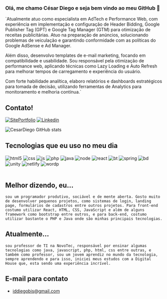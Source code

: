 ### Olá, me chamo César Diego e seja bem vindo ao meu GitHub 👋
`Atualmente atuo como especialista em AdTech e Performance Web, com experiência em implementação e configuração de Header Bidding, Google Publisher Tag (GPT) e Google Tag Manager (GTM) para otimização de receitas publicitárias. Atuo na preparação de anúncios, solucionando problemas de veiculação e garantindo conformidade com as políticas do Google AdSense e Ad Manager.

Além disso, desenvolvo templates de e-mail marketing, focando em compatibilidade e usabilidade. Sou responsável pela otimização de performance web, aplicando técnicas como Lazy Loading e Auto Refresh para melhorar tempos de carregamento e experiência do usuário.

Com forte habilidade analítica, elaboro relatórios e dashboards estratégicos para tomada de decisão, utilizando ferramentas de Analytics para monitoramento e melhoria contínua.`

## Contato!

[![SitePortfolio](https://img.shields.io/badge/website-000000?style=for-the-badge&logo=About.me&logoColor=white)](https://portfoliodihcodigo.netlify.app/)
[![Linkedin](https://img.shields.io/badge/LinkedIn-0077B5?style=for-the-badge&logo=linkedin&logoColor=white)](https://www.linkedin.com/in/cesar-diego-anovich/)

![CesarDiego GitHub stats](https://github-readme-stats.vercel.app/api?username=dihcodigo&show_icons=true&theme=radical)

## Tecnologias que eu uso no meu dia

<div class="tec" style="inline_block">
  <img align="center" alt="html5" src="https://img.shields.io/badge/HTML-239120?style=for-the-badge&logo=html5&logoColor=white">
  <img align="center" alt="css" src="https://img.shields.io/badge/CSS-239120?&style=for-the-badge&logo=css3&logoColor=white">
  <img align="center" alt="js" src="https://img.shields.io/badge/JavaScript-F7DF1E?style=for-the-badge&logo=javascript&logoColor=black">
  <img align="center" alt="php" src="https://img.shields.io/badge/PHP-777BB4?style=for-the-badge&logo=php&logoColor=white">
  <img align="center" alt="java" src="https://img.shields.io/badge/Java-ED8B00?style=for-the-badge&logo=java&logoColor=white">
  <img align="center" alt="node" src="https://img.shields.io/badge/Node.js-43853D?style=for-the-badge&logo=node.js&logoColor=white">
  <img align="center" alt="react" src="https://img.shields.io/badge/React-20232A?style=for-the-badge&logo=react&logoColor=61DAFB">
  <img align="center" alt="bt" src="https://img.shields.io/badge/Bootstrap-563D7C?style=for-the-badge&logo=bootstrap&logoColor=white">
  <img align="center" alt="spring" src="https://img.shields.io/badge/Spring-6DB33F?style=for-the-badge&logo=spring&logoColor=white">
  <img align="center" alt="bd" src="https://img.shields.io/badge/MySQL-00000F?style=for-the-badge&logo=mysql&logoColor=white">
  <img align="center" alt="unity" src="https://img.shields.io/badge/Unity-100000?style=for-the-badge&logo=unity&logoColor=white">
  <img align="center" alt="netlify" src="https://img.shields.io/badge/Netlify-00C7B7?style=for-the-badge&logo=netlify&logoColor=white">
  <img align="center" alt="wordp" src="https://img.shields.io/badge/Wordpress-21759B?style=for-the-badge&logo=wordpress&logoColor=white">
</div><br>

## Melhor dizendo, eu...

`sou um programador produtivo, sociável e de mente aberta.
Gosto muito de desenvolver pequenos projetos, como sistemas de login, landing page, formulários de cadastros entre outros projetos.
Para front-end costumo utilizar React, HTML, CSS, JavaScript e além de alguns framework como bootstrap entre outros, e para back-end, costumo utilizar bastante o PHP e Java onde são minhas principais tecnologias.`

## Atualmente...
`sou professor de TI na NovoTec, responsável por ensinar algumas tecnologias como java, javascript, php, html, css entre outras, e também como professor, sou um jovem aprendiz no mundo da tecnologia, sempre aprendendo e para isso, iniciei meus estudos com a Digital House que, esta sendo uma experiência incrível.`

## E-mail para contato

- iddiegobis@gmail.com
